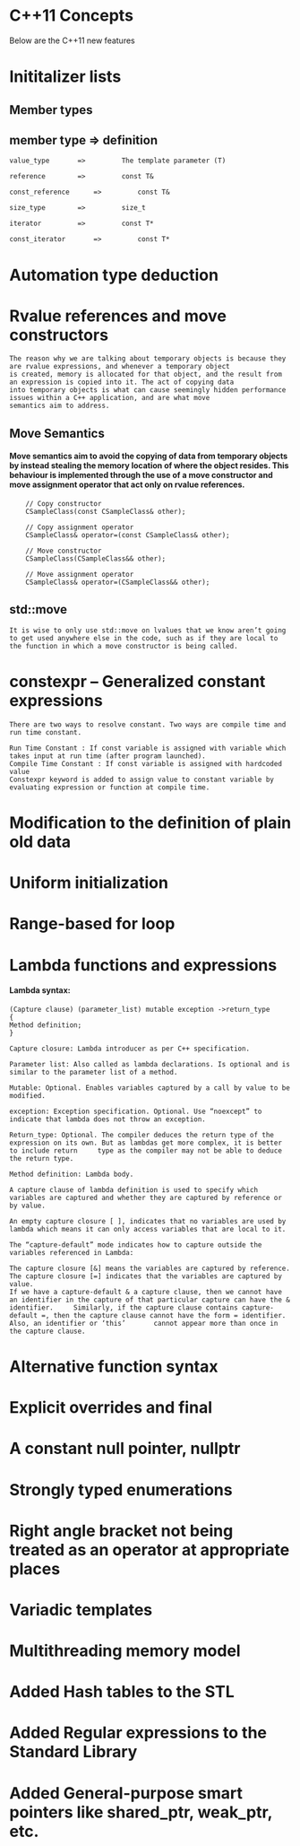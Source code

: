 # C++11 Concepts

Below are the C++11 new features

# Inititalizer lists

## Member types

## 	member type	     =>          definition

	value_type	     =>         The template parameter (T)

	reference	     =>         const T&

	const_reference	     =>         const T&

	size_type	     =>         size_t

	iterator	     =>         const T*

	const_iterator	     =>         const T*


# Automation type deduction
# Rvalue references and move constructors

	The reason why we are talking about temporary objects is because they are rvalue expressions, and whenever a temporary object
	is created, memory is allocated for that object, and the result from an expression is copied into it. The act of copying data
	into temporary objects is what can cause seemingly hidden performance issues within a C++ application, and are what move
	semantics aim to address.

## Move Semantics

#### Move semantics aim to avoid the copying of data from temporary objects by instead stealing the memory location of where the object resides. This behaviour is implemented through the use of a move constructor and move assignment operator that act only on rvalue references.
        // Copy constructor
        CSampleClass(const CSampleClass& other);

        // Copy assignment operator
        CSampleClass& operator=(const CSampleClass& other);

        // Move constructor
        CSampleClass(CSampleClass&& other);

        // Move assignment operator
        CSampleClass& operator=(CSampleClass&& other);

## std::move

	It is wise to only use std::move on lvalues that we know aren’t going to get used anywhere else in the code, such as if they are local to the function in which a move constructor is being called.

# constexpr – Generalized constant expressions

	There are two ways to resolve constant. Two ways are compile time and run time constant. 

	Run Time Constant : If const variable is assigned with variable which takes input at run time (after program launched).
	Compile Time Constant : If const variable is assigned with hardcoded value
	Constexpr keyword is added to assign value to constant variable by evaluating expression or function at compile time.

# Modification to the definition of plain old data
# Uniform initialization
# Range-based for loop
# Lambda functions and expressions
#### Lambda syntax:
	(Capture clause) (parameter_list) mutable exception ->return_type
	{
	Method definition;
	}
 
	Capture closure: Lambda introducer as per C++ specification.

	Parameter list: Also called as lambda declarations. Is optional and is similar to the parameter list of a method.

	Mutable: Optional. Enables variables captured by a call by value to be modified.

	exception: Exception specification. Optional. Use “noexcept” to indicate that lambda does not throw an exception.

	Return_type: Optional. The compiler deduces the return type of the expression on its own. But as lambdas get more complex, it is better to include return 	  type as the compiler may not be able to deduce the return type.

	Method definition: Lambda body.

	A capture clause of lambda definition is used to specify which variables are captured and whether they are captured by reference or by value.

	An empty capture closure [ ], indicates that no variables are used by lambda which means it can only access variables that are local to it.

	The “capture-default” mode indicates how to capture outside the variables referenced in Lambda:

	The capture closure [&] means the variables are captured by reference.
	The capture closure [=] indicates that the variables are captured by value.
	If we have a capture-default & a capture clause, then we cannot have an identifier in the capture of that particular capture can have the & identifier. 	Similarly, if the capture clause contains capture-default =, then the capture clause cannot have the form = identifier. Also, an identifier or ‘this’ 		cannot appear more than once in the capture clause.

	 
# Alternative function syntax
# Explicit overrides and final
# A constant null pointer, nullptr
# Strongly typed enumerations
# Right angle bracket not being treated as an operator at appropriate places
# Variadic templates
# Multithreading memory model
# Added Hash tables to the STL
# Added Regular expressions to the Standard Library
# Added General-purpose smart pointers like shared_ptr, weak_ptr, etc.
